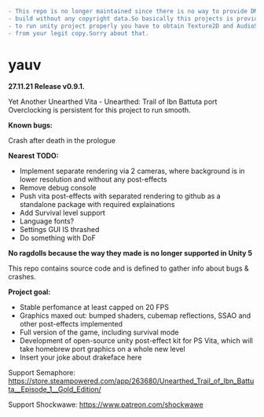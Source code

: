 ```diff
- This repo is no longer maintained since there is no way to provide DMCA-aligned
- build without any copyright data.So basically this projects is provided as is and
- to run unity project properly you have to obtain Texture2D and AudioSource folders
- from your legit copy.Sorry about that.
```
# yauv

**27.11.21 Release v0.9.1.**

Yet Another Unearthed Vita - Unearthed: Trail of Ibn Battuta port
Overclocking is persistent for this project to run smooth.

**Known bugs:**

Crash after death in the prologue


**Nearest TODO:**

- Implement separate rendering via 2 cameras, where background is in lower resolution and without any post-effects
- Remove debug console
- Push vita post-effects with separated rendering to github as a standalone package with required explainations
- Add Survival level support
- Language fonts?
- Settings GUI IS thrashed
- Do something with DoF


**No ragdolls because the way they made is no longer supported in Unity 5**

This repo contains source code and is defined to gather info about bugs & crashes.

**Project goal:**
- Stable perfomance at least capped on 20 FPS
- Graphics maxed out: bumped shaders, cubemap reflections, SSAO and other post-effects implemented
- Full version of the game, including survival mode
- Development of open-source unity post-effect kit for PS Vita, which will take homebrew port graphics on a whole new level
- Insert your joke about drakeface here

Support Semaphore: https://store.steampowered.com/app/263680/Unearthed_Trail_of_Ibn_Battuta__Episode_1__Gold_Edition/

Support Shockwawe: https://www.patreon.com/shockwawe

